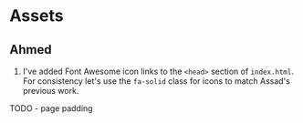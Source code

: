 # Assets

## Ahmed

1. I've added Font Awesome icon links to the `<head>` section of `index.html`. For consistency let's use the `fa-solid` class for icons to match Assad's previous work.


TODO - 
    page padding